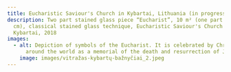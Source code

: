 ```yaml
---
title: Eucharistic Saviour's Church in Kybartai, Lithuania (in progress - 1)
description: Two part stained glass piece “Eucharist”, 10 m² (one part –50x500
  cm), classical stained glass technique, Eucharistic Saviour's Church in
  Kybartai, 2018
images:
  - alt: Depiction of symbols of the Eucharist. It is celebrated by Christians
      around the world as a memorial of the death and resurrection of Jesus.
    image: images/vitražas-kybartų-bažnyčiai_2.jpeg
---
```

